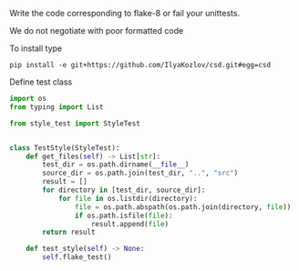 Write the code corresponding to flake-8 or fail your unittests. 

We do not negotiate with poor formatted code

To install type 
```
pip install -e git+https://github.com/IlyaKozlov/csd.git#egg=csd
```

Define test class 
```python
import os
from typing import List

from style_test import StyleTest


class TestStyle(StyleTest):
    def get_files(self) -> List[str]:
        test_dir = os.path.dirname(__file__)
        source_dir = os.path.join(test_dir, "..", "src")
        result = []
        for directory in [test_dir, source_dir]:
            for file in os.listdir(directory):
                file = os.path.abspath(os.path.join(directory, file))
                if os.path.isfile(file):
                    result.append(file)
        return result

    def test_style(self) -> None:
        self.flake_test()
```